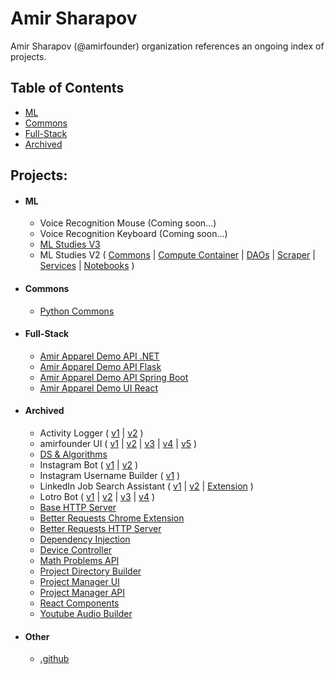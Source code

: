 # Amir Sharapov

Amir Sharapov (@amirfounder) organization references an ongoing index of projects.

## Table of Contents

- [ML](#ml)
- [Commons](#commons)
- [Full-Stack](#full-stack)
- [Archived](#archived)

## Projects:

- #### ML
  - Voice Recognition Mouse (Coming soon...)
  - Voice Recognition Keyboard (Coming soon...)
  - [ML Studies V3](https://github.com/amirfounder/ml-studies-v3)
  - ML Studies V2 (
    [Commons](https://github.com/amirfounder/ml-studies-commons) |
    [Compute Container](https://github.com/amirfounder/ml-studies-compute-container) |
    [DAOs](https://github.com/amirfounder/ml-studies-daos) |
    [Scraper](https://github.com/amirfounder/ml-studies-scraper) |
    [Services](https://github.com/amirfounder/ml-studies-services) |
    [Notebooks](https://github.com/amirfounder/ml-studies-notebooks)
  )
 
- #### Commons
  - [Python Commons](https://github.com/amirfounder/commons)

- #### Full-Stack
  - [Amir Apparel Demo API .NET](https://github.com/amirfounder/amir-apparel-demo-api-dotnet)
  - [Amir Apparel Demo API Flask](https://github.com/amirfounder/amir-apparel-demo-api-flask)
  - [Amir Apparel Demo API Spring Boot](https://github.com/amirfounder/amir-apparel-demo-api-spring-boot)
  - [Amir Apparel Demo UI React](https://github.com/amirfounder/amir-apparel-demo-ui-react)

- #### Archived
  - Activity Logger (
    [v1](https://github.com/amirfounder/activity-logger-v1) |
    [v2](https://github.com/amirfounder/activity-logger-v2)
    )
  - amirfounder UI (
    [v1](https://github.com/amirfounder/amirfounder-ui-v1) |
    [v2](https://github.com/amirfounder/amirfounder-ui-v2) |
    [v3](https://github.com/amirfounder/amirfounder-ui-v3) |
    [v4](https://github.com/amirfounder/amirfounder-ui-v4) | 
    [v5](https://github.com/amirfounder/amirfounder-ui)
    )
  - [DS & Algorithms](https://github.com/amirfounder/ds-algos)
  - Instagram Bot (
    [v1](https://github.com/amirfounder/instagram-bot-v1) |
    [v2](https://github.com/amirfounder/instagram-bot-v2)
    )
  - Instagram Username Builder (
    [v1](https://github.com/amirfounder/instagram-username-builder-v1)
    )
  - LinkedIn Job Search Assistant (
    [v1](https://github.com/amirfounder/linkedin-job-search-assistant-v1) |
    [v2](https://github.com/amirfounder/linkedin-job-search-assistant-v2) |
    [Extension](https://github.com/amirfounder/linked-job-search-assistant-extension)
    )
  - Lotro Bot (
    [v1](https://github.com/amirfounder/lotro-bot-v1) |
    [v2](https://github.com/amirfounder/lotro-bot-v2) |
    [v3](https://github.com/amirfounder/lotro-bot-v3) |
    [v4](https://github.com/amirfounder/lotro-bot-v4)
    )
  - [Base HTTP Server](https://github.com/amirfounder/http-server)
  - [Better Requests Chrome Extension](https://github.com/amirfounder/better-requests-chrome-extension)
  - [Better Requests HTTP Server](https://github.com/amirfounder/better-requests-http-server)
  - [Dependency Injection](https://github.com/amirfounder/dependency-injection)
  - [Device Controller](https://github.com/amirfounder/device-controller)
  - [Math Problems API](https://github.com/amirfounder/math-problems-api)
  - [Project Directory Builder](https://github.com/amirfounder/project-directory-builder)
  - [Project Manager UI](https://github.com/amirfounder/project-manager-ui)
  - [Project Manager API](https://github.com/amirfounder/project-manager-api)
  - [React Components](https://github.com/amirfounder/react-components)
  - [Youtube Audio Builder](https://github.com/amirfounder/youtube-audio-builder)

- #### Other
  - [.github](https://github.com/amirfounder/.github)
